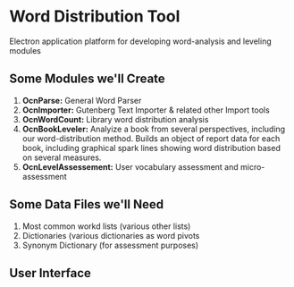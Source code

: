 # Word Distribution Tool
Electron application platform for developing word-analysis and leveling modules



## Some Modules we'll Create

1. **OcnParse:** General Word Parser
2. **OcnImporter:** Gutenberg Text Importer & related other Import tools
3. **OcnWordCount:** Library word distribution analysis 
4. **OcnBookLeveler:** Analyize a book from several perspectives, including our word-distribution method. Builds an object of report data for each book, including graphical spark lines showing word distribution based on several measures.
5. **OcnLevelAssessement:** User vocabulary assessment and micro-assessment


## Some Data Files we'll Need

1. Most common workd lists (various other lists)
2. Dictionaries (various dictionaries as word pivots
3. Synonym Dictionary (for assessment purposes)


## User Interface








 
 
  
  
